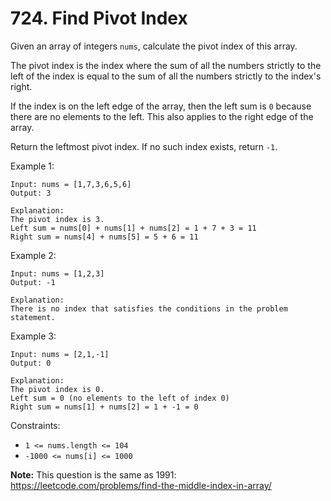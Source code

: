 # 724. Find Pivot Index

Given an array of integers `nums`, calculate the pivot index of this array.

The pivot index is the index where the sum of all the numbers strictly to the left of the index is equal to the sum of all the numbers strictly to the index's right.

If the index is on the left edge of the array, then the left sum is `0` because there are no elements to the left. This also applies to the right edge of the array.

Return the leftmost pivot index. If no such index exists, return `-1`.


Example 1:

    Input: nums = [1,7,3,6,5,6]
    Output: 3

    Explanation:
    The pivot index is 3.
    Left sum = nums[0] + nums[1] + nums[2] = 1 + 7 + 3 = 11
    Right sum = nums[4] + nums[5] = 5 + 6 = 11

Example 2:

    Input: nums = [1,2,3]
    Output: -1

    Explanation:
    There is no index that satisfies the conditions in the problem statement.

Example 3:

    Input: nums = [2,1,-1]
    Output: 0

    Explanation:
    The pivot index is 0.
    Left sum = 0 (no elements to the left of index 0)
    Right sum = nums[1] + nums[2] = 1 + -1 = 0

Constraints:
- `1 <= nums.length <= 104`
- `-1000 <= nums[i] <= 1000`


**Note:** This question is the same as 1991: https://leetcode.com/problems/find-the-middle-index-in-array/